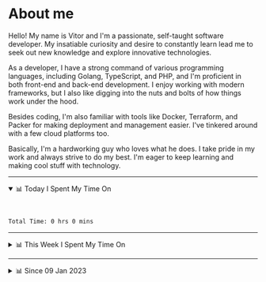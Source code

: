 # About me

Hello! My name is Vitor and I'm a passionate, self-taught software developer. My insatiable curiosity and desire to constantly learn lead me to seek out new knowledge and explore innovative technologies.

As a developer, I have a strong command of various programming languages, including Golang, TypeScript, and PHP, and I'm proficient in both front-end and back-end development. I enjoy working with modern frameworks, but I also like digging into the nuts and bolts of how things work under the hood.

Besides coding, I'm also familiar with tools like Docker, Terraform, and Packer for making deployment and management easier. I've tinkered around with a few cloud platforms too.

Basically, I'm a hardworking guy who loves what he does. I take pride in my work and always strive to do my best. I'm eager to keep learning and making cool stuff with technology.

---

<!-- ## 📊 Today I Spent My Time On -->

<details open>
<summary>📊 Today I Spent My Time On</summary>

&nbsp;

<!--DEVTIMER:TODAY:START-->


```txt
Total Time: 0 hrs 0 mins

```

<!--DEVTIMER:TODAY:END-->

</details>

---
<details>
<summary>📊 This Week I Spent My Time On</summary>

&nbsp;

<!--DEVTIMER:WEEK:START-->
<img align="center" width="32px" src="https://cdn.simpleicons.org/typescript/3178C6" alt="TypeScript" />&nbsp;&nbsp;&nbsp;<img align="center" width="32px" src="https://cdn.simpleicons.org/go/00ADD8" alt="Go" />&nbsp;&nbsp;&nbsp;<img align="center" width="32px" src="https://cdn.simpleicons.org/python/3776AB" alt="Python" />&nbsp;&nbsp;&nbsp;<img align="center" width="32px" src="https://cdn.simpleicons.org/javascript/F7DF1E" alt="JavaScript" />&nbsp;&nbsp;&nbsp;<img align="center" width="32px" src="https://cdn.simpleicons.org/carrd/fff" alt="JSON" />&nbsp;&nbsp;&nbsp;<img align="center" width="32px" src="https://cdn.simpleicons.org/yaml/fff" alt="YAML" />&nbsp;&nbsp;&nbsp;<img align="center" width="32px" src="https://cdn.simpleicons.org/gnubash/fff" alt="Bash" />&nbsp;&nbsp;&nbsp;

```txt
Total Time: 12 hrs 2 mins

TypeScript          7 hrs 7 mins    [==============...........]    59.10 %
Go                  2 hrs 47 mins   [=====....................]    23.13 %
Python              1 hrs 41 mins   [===......................]    13.94 %
JavaScript          0 hrs 13 mins   [.........................]    1.75 %
JSON                0 hrs 8 mins    [.........................]    1.16 %
YAML                0 hrs 4 mins    [.........................]    0.53 %
Bash                0 hrs 1 mins    [.........................]    0.16 %
```

<!--DEVTIMER:WEEK:END-->
</details>

---


<details>
<summary>📊 Since 09 Jan 2023</summary>

&nbsp;

<!--DEVTIMER::START-->
<img align="center" width="32px" src="https://cdn.simpleicons.org/typescript/3178C6" alt="TypeScript" />&nbsp;&nbsp;&nbsp;<img align="center" width="32px" src="https://cdn.simpleicons.org/go/00ADD8" alt="Go" />&nbsp;&nbsp;&nbsp;<img align="center" width="32px" src="https://cdn.simpleicons.org/vuedotjs/4FC08D" alt="Vue" />&nbsp;&nbsp;&nbsp;<img align="center" width="32px" src="https://cdn.simpleicons.org/gnubash/fff" alt="Bash" />&nbsp;&nbsp;&nbsp;<img align="center" width="32px" src="https://cdn.simpleicons.org/javascript/F7DF1E" alt="JavaScript" />&nbsp;&nbsp;&nbsp;<img align="center" width="32px" src="https://cdn.simpleicons.org/yaml/fff" alt="YAML" />&nbsp;&nbsp;&nbsp;<img align="center" width="32px" src="https://cdn.simpleicons.org/python/3776AB" alt="Python" />&nbsp;&nbsp;&nbsp;<img align="center" width="32px" src="https://cdn.simpleicons.org/carrd/fff" alt="JSON" />&nbsp;&nbsp;&nbsp;<img align="center" width="32px" src="https://cdn.simpleicons.org/markdown/fff" alt="Markdown" />&nbsp;&nbsp;&nbsp;<img align="center" width="32px" src="https://cdn.simpleicons.org/html5/E34F26" alt="HTML" />&nbsp;&nbsp;&nbsp;<img align="center" width="32px" src="https://cdn.simpleicons.org/css3/1572B6" alt="CSS" />&nbsp;&nbsp;&nbsp;<img align="center" width="32px" src="https://cdn.simpleicons.org/academia/fff" alt="Text" />&nbsp;&nbsp;&nbsp;

```txt
Total Time: 95 hrs 40 mins

TypeScript          52 hrs 17 mins  [=============............]    54.66 %
Go                  12 hrs 50 mins  [===......................]    13.41 %
Vue                 9 hrs 6 mins    [==.......................]    9.52 %
Bash                4 hrs 57 mins   [=........................]    5.18 %
JavaScript          4 hrs 5 mins    [=........................]    4.27 %
YAML                3 hrs 26 mins   [.........................]    3.58 %
SCSS                2 hrs 3 mins    [.........................]    2.14 %
Python              1 hrs 41 mins   [.........................]    1.75 %
JSON                1 hrs 35 mins   [.........................]    1.65 %
Markdown            0 hrs 59 mins   [.........................]    1.02 %
Docker              0 hrs 44 mins   [.........................]    0.76 %
SQL                 0 hrs 18 mins   [.........................]    0.32 %
HTML                0 hrs 16 mins   [.........................]    0.28 %
XML                 0 hrs 13 mins   [.........................]    0.22 %
CSS                 0 hrs 11 mins   [.........................]    0.20 %
Text                0 hrs 7 mins    [.........................]    0.11 %
```

<!--DEVTIMER::END-->

</details>
